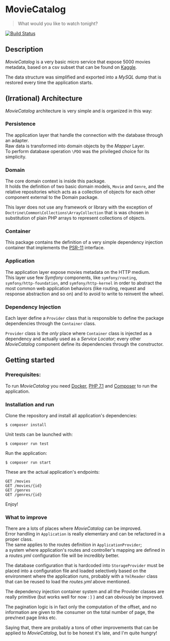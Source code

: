 # MovieCatalog
> What would you like to watch tonight? 

[![Build Status](https://travis-ci.org/gabrieledarrigo/movie-catalog.svg?branch=master)](https://travis-ci.org/gabrieledarrigo/movie-catalog)

## Description

_MovieCatalog_ is a very basic micro service that expose 5000 movies metadata, based on a csv subset that can be found on
[Kaggle](https://www.kaggle.com/tmdb/tmdb-movie-metadata).  

The data structure was simplified and exported into a _MySQL_ dump that is restored every time the application starts.

## (Irrational) Architecture

_MovieCatalog_ architecture is very simple and is organized in this way:

### Persistence

The application layer that handle the connection with the database through an adapter.  
Raw data is transformed into domain objects by the _Mapper_ Layer.  
To perform database operation `\PDO` was the privileged choice for its simplicity.

### Domain

The core domain context is inside this package.  
It holds the definition of two basic domain models, `Movie` and `Genre`, and the relative repositories which acts as a collection 
of objects for each other component external to the Domain package.  

This layer does not use any framework or library with the exception of `Doctrine\Common\Collections\ArrayCollection` that is
was chosen in substitution of plain PHP arrays to represent collections of objects.


### Container

This package contains the definition of a very simple dependency injection container that implements the 
[PSR-11](https://github.com/php-fig/fig-standards/blob/master/accepted/PSR-11-container.md) interface.

### Application

The application layer expose movies metadata on the HTTP medium.  
This layer use few _Symfony_ components, like `symfony/routing`, `symfony/http-foundation`, and `symfony/http-kernel` in order
to abstract the most common web application behaviors (like routing, request and response abstraction and so on) and to avoid to write to reinvent the wheel.

### Dependency Injection

Each layer define a `Provider` class that is responsible to define the package dependencies through the `Container` class.  

`Provider` class is the *only* place where `Container` class is injected as a dependency and actually used as a _Service Locator_; every other _MovieCatalog_ component define
its dependencies through the constructor.

## Getting started

### Prerequisites:

To run _MovieCatalog_ you need [Docker](https://www.docker.com/community-edition), [PHP 7.1](http://php.net/downloads.php) 
and [Composer](https://getcomposer.org/doc/00-intro.md) to run the application.

### Installation and run

Clone the repository and install all application's dependencies:

    $ composer install

Unit tests can be launched with:

	$ composer run test

Run the application:

	$ composer run start
	
These are the actual application's endpoints:

```
GET /movies
GET /movies/{id}
GET /genres
GET /genres/{id}
```
	
Enjoy!


### What to improve

There are a lots of places where _MovieCatalog_ can be improved.  
Error handling in `Application` is really elementary and can be refactored in a proper class.  
The same applies to the routes definition in `ApplicationProvider`;  
a system where application's routes and controller's mapping are defined in a _routes.yml_ configuration file will be incredibly better.

The database configuration that is hardcoded into `StorageProvider` must be placed into a configuration file and loaded
selectively based on the environment where the application runs, probably with a `YmlReader` class that can be reused to load
the _routes.yml_ above mentioned.  

The dependency injection container system and all the Provider classes are really primitive (but works well for now : ) ) 
and can obviously be improved.

The pagination logic is in fact only the computation of the offset, and no information are given to the consumer on the total number of
page, the prev/next page links etc.

Saying that, there are probably a tons of other improvements that can be applied to _MovieCatalog_, but to be honest it's late,
and I'm quite hungry!
